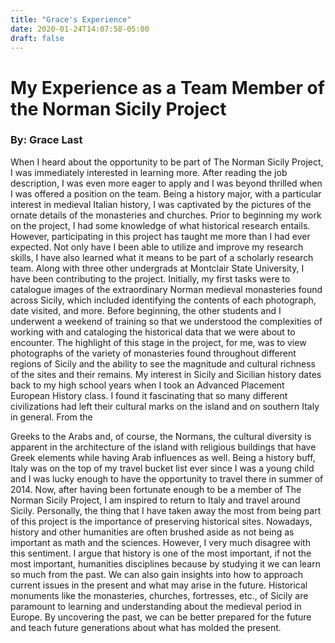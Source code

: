 ```yaml
---
title: "Grace's Experience"
date: 2020-01-24T14:07:58-05:00
draft: false
---
```


# My Experience as a Team Member of the Norman Sicily Project
### By: Grace Last

When I heard about the opportunity to be part of The Norman Sicily Project, I was
immediately interested in learning more. After reading the job description, I was even more
eager to apply and I was beyond thrilled when I was offered a position on the team. Being a
history major, with a particular interest in medieval Italian history, I was captivated by the
pictures of the ornate details of the monasteries and churches. Prior to beginning my work on the
project, I had some knowledge of what historical research entails. However, participating in this
project has taught me more than I had ever expected. Not only have I been able to utilize and
improve my research skills, I have also learned what it means to be part of a scholarly research
team. Along with three other undergrads at Montclair State University, I have been contributing
to the project. Initially, my first tasks were to catalogue images of the extraordinary Norman
medieval monasteries found across Sicily, which included identifying the contents of each
photograph, date visited, and more. Before beginning, the other students and I underwent a
weekend of training so that we understood the complexities of working with and cataloging the
historical data that we were about to encounter. The highlight of this stage in the project, for me,
was to view photographs of the variety of monasteries found throughout different regions of
Sicily and the ability to see the magnitude and cultural richness of the sites and their remains.
My interest in Sicily and Sicilian history dates back to my high school years when I took
an Advanced Placement European History class. I found it fascinating that so many different
civilizations had left their cultural marks on the island and on southern Italy in general. From the

Greeks to the Arabs and, of course, the Normans, the cultural diversity is apparent in the
architecture of the island with religious buildings that have Greek elements while having Arab
influences as well. Being a history buff, Italy was on the top of my travel bucket list ever since I
was a young child and I was lucky enough to have the opportunity to travel there in summer of
2014. Now, after having been fortunate enough to be a member of The Norman Sicily Project, I
am inspired to return to Italy and travel around Sicily.
Personally, the thing that I have taken away the most from being part of this project is the
importance of preserving historical sites. Nowadays, history and other humanities are often
brushed aside as not being as important as math and the sciences. However, I very much disagree
with this sentiment. I argue that history is one of the most important, if not the most important,
humanities disciplines because by studying it we can learn so much from the past. We can also
gain insights into how to approach current issues in the present and what may arise in the future.
Historical monuments like the monasteries, churches, fortresses, etc., of Sicily are paramount to
learning and understanding about the medieval period in Europe. By uncovering the past, we can
be better prepared for the future and teach future generations about what has molded the present.